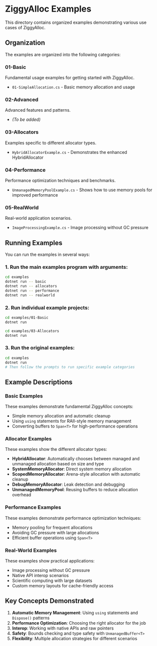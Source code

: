 # ZiggyAlloc Examples

This directory contains organized examples demonstrating various use cases of ZiggyAlloc.

## Organization

The examples are organized into the following categories:

### 01-Basic
Fundamental usage examples for getting started with ZiggyAlloc.

- `01-SimpleAllocation.cs` - Basic memory allocation and usage

### 02-Advanced
Advanced features and patterns.

- *(To be added)*

### 03-Allocators
Examples specific to different allocator types.

- `HybridAllocatorExample.cs` - Demonstrates the enhanced HybridAllocator

### 04-Performance
Performance optimization techniques and benchmarks.

- `UnmanagedMemoryPoolExample.cs` - Shows how to use memory pools for improved performance

### 05-RealWorld
Real-world application scenarios.

- `ImageProcessingExample.cs` - Image processing without GC pressure

## Running Examples

You can run the examples in several ways:

### 1. Run the main examples program with arguments:
```bash
cd examples
dotnet run -- basic
dotnet run -- allocators
dotnet run -- performance
dotnet run -- realworld
```

### 2. Run individual example projects:
```bash
cd examples/01-Basic
dotnet run

cd examples/03-Allocators
dotnet run
```

### 3. Run the original examples:
```bash
cd examples
dotnet run
# Then follow the prompts to run specific example categories
```

## Example Descriptions

### Basic Examples
These examples demonstrate fundamental ZiggyAlloc concepts:
- Simple memory allocation and automatic cleanup
- Using `using` statements for RAII-style memory management
- Converting buffers to `Span<T>` for high-performance operations

### Allocator Examples
These examples show the different allocator types:
- **HybridAllocator**: Automatically chooses between managed and unmanaged allocation based on size and type
- **SystemMemoryAllocator**: Direct system memory allocation
- **ScopedMemoryAllocator**: Arena-style allocation with automatic cleanup
- **DebugMemoryAllocator**: Leak detection and debugging
- **UnmanagedMemoryPool**: Reusing buffers to reduce allocation overhead

### Performance Examples
These examples demonstrate performance optimization techniques:
- Memory pooling for frequent allocations
- Avoiding GC pressure with large allocations
- Efficient buffer operations using `Span<T>`

### Real-World Examples
These examples show practical applications:
- Image processing without GC pressure
- Native API interop scenarios
- Scientific computing with large datasets
- Custom memory layouts for cache-friendly access

## Key Concepts Demonstrated

1. **Automatic Memory Management**: Using `using` statements and `Dispose()` patterns
2. **Performance Optimization**: Choosing the right allocator for the job
3. **Interop**: Working with native APIs and raw pointers
4. **Safety**: Bounds checking and type safety with `UnmanagedBuffer<T>`
5. **Flexibility**: Multiple allocation strategies for different scenarios